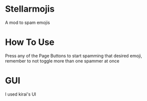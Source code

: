# Stellarmojis

A mod to spam emojis

# How To Use

Press any of the Page Buttons to start spamming that desired emoji, remember to not toggle more than one spammer at once

# GUI

I used kirai's UI
